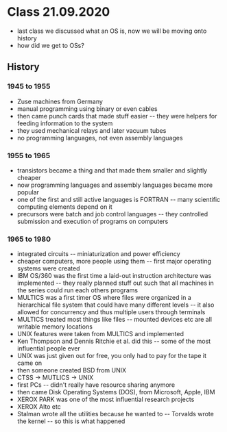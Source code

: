 # Class 21.09.2020

- last class we discussed what an OS is, now we will be moving onto history
- how did we get to OSs?

## History

### 1945 to 1955

- Zuse machines from Germany
- manual programming using binary or even cables
- then came punch cards that made stuff easier -- they were helpers for feeding
information to the system
- they used mechanical relays and later vacuum tubes
- no programming languages, not even assembly languages

### 1955 to 1965

- transistors became a thing and that made them smaller and slightly cheaper
- now programming languages and assembly languages became more popular
- one of the first and still active languages is FORTRAN -- many scientific
computing elements depend on it
- precursors were batch and job control languages -- they controlled submission
and execution of programs on computers

### 1965 to 1980

- integrated circuits -- miniaturization and power efficiency
- cheaper computers, more people using them -- first major operating systems
were created
- IBM OS/360 was the first time a laid-out instruction architecture was
implemented -- they really planned stuff out such that all machines in the
series could run each others programs
- MULTICS was a first timer OS where files were organized in a hierarchical
file system that could have many different levels -- it also allowed for
concurrency and thus multiple users through terminals
- MULTICS treated most things like files -- mounted devices etc are all
writable memory locations
- UNIX features were taken from MULTICS and implemented
- Ken Thompson and Dennis Ritchie et al. did this -- some of the most
influential people ever
- UNIX was just given out for free, you only had to pay for the tape it came on
- then someone created BSD from UNIX
- CTSS -> MUTLICS -> UNIX
- first PCs -- didn't really have resource sharing anymore
- then came Disk Operating Systems (DOS), from Microsoft, Apple, IBM
- XEROX PARK was one of the most influential research projects
- XEROX Alto etc
- Stalman wrote all the utilities because he wanted to -- Torvalds wrote the
kernel -- so this is what happened
